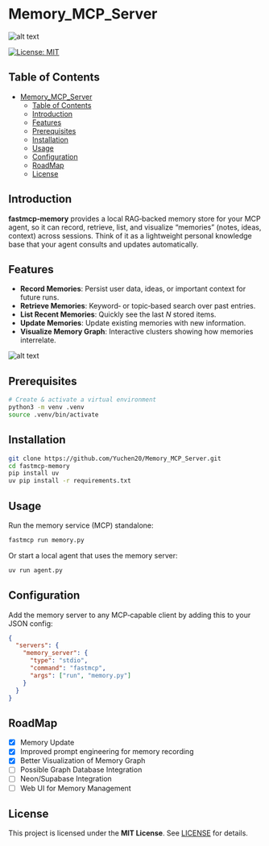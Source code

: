 # Memory_MCP_Server

<!-- Badges -->
<!-- [![Build Status](https://img.shields.io/github/actions/workflow/status/your-org/your-repo/ci.yml)](https://github.com/your-org/your-repo/actions)  
[![PyPI version](https://img.shields.io/pypi/v/fastmcp-memory.svg)](https://pypi.org/project/fastmcp-memory/)   -->

![alt text](https://github.com/Yuchen20/Memory_MCP_Server/blob/main/imgs/memory_server_banner.png)

[![License: MIT](https://img.shields.io/badge/License-MIT-yellow.svg)](./LICENSE)  

## Table of Contents
- [Memory\_MCP\_Server](#memory_mcp_server)
  - [Table of Contents](#table-of-contents)
  - [Introduction](#introduction)
  - [Features](#features)
  - [Prerequisites](#prerequisites)
  - [Installation](#installation)
  - [Usage](#usage)
  - [Configuration](#configuration)
  - [RoadMap](#roadmap)
  - [License](#license)

## Introduction
**fastmcp‑memory** provides a local RAG‑backed memory store for your MCP agent, so it can record, retrieve, list, and visualize “memories” (notes, ideas, context) across sessions. Think of it as a lightweight personal knowledge base that your agent consults and updates automatically.

## Features
- **Record Memories**: Persist user data, ideas, or important context for future runs.  
- **Retrieve Memories**: Keyword‑ or topic‑based search over past entries.  
- **List Recent Memories**: Quickly see the last _N_ stored items.  
- **Update Memories**: Update existing memories with new information.  
- **Visualize Memory Graph**: Interactive clusters showing how memories interrelate.  

![alt text](https://github.com/Yuchen20/Memory_MCP_Server/blob/main/imgs/memory_visualization.png)


## Prerequisites
```bash
# Create & activate a virtual environment
python3 -m venv .venv  
source .venv/bin/activate  
````

## Installation

```bash
git clone https://github.com/Yuchen20/Memory_MCP_Server.git  
cd fastmcp-memory  
pip install uv
uv pip install -r requirements.txt  
```

## Usage

Run the memory service (MCP) standalone:

```bash
fastmcp run memory.py
```

Or start a local agent that uses the memory server:

```bash
uv run agent.py
```

## Configuration

Add the memory server to any MCP‑capable client by adding this to your JSON config:

```json
{
  "servers": {
    "memory_server": {
      "type": "stdio",
      "command": "fastmcp",
      "args": ["run", "memory.py"]
    }
  }
}
```

## RoadMap
- [x] Memory Update
- [x] Improved prompt engineering for memory recording
- [x] Better Visualization of Memory Graph
- [ ] Possible Graph Database Integration
- [ ] Neon/Supabase Integration
- [ ] Web UI for Memory Management

## License

This project is licensed under the **MIT License**. See [LICENSE](./LICENSE) for details.

